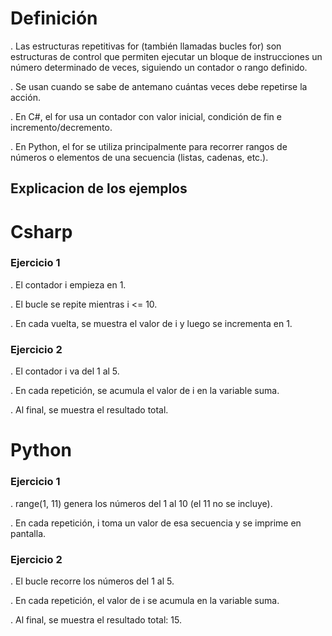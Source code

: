 # Definición

. Las estructuras repetitivas for (también llamadas bucles for) son estructuras de control que permiten ejecutar un bloque de instrucciones un número determinado de veces, siguiendo un contador o rango definido.

. Se usan cuando se sabe de antemano cuántas veces debe repetirse la acción.

. En C#, el for usa un contador con valor inicial, condición de fin e incremento/decremento.

. En Python, el for se utiliza principalmente para recorrer rangos de números o elementos de una secuencia (listas, cadenas, etc.).

## Explicacion de los ejemplos

# Csharp

### Ejercicio 1

. El contador i empieza en 1.

. El bucle se repite mientras i <= 10.

. En cada vuelta, se muestra el valor de i y luego se incrementa en 1.

### Ejercicio 2

. El contador i va del 1 al 5.

. En cada repetición, se acumula el valor de i en la variable suma.

. Al final, se muestra el resultado total.

# Python

### Ejercicio 1

. range(1, 11) genera los números del 1 al 10 (el 11 no se incluye).

. En cada repetición, i toma un valor de esa secuencia y se imprime en pantalla.

### Ejercicio 2

. El bucle recorre los números del 1 al 5.

. En cada repetición, el valor de i se acumula en la variable suma.

. Al final, se muestra el resultado total: 15.